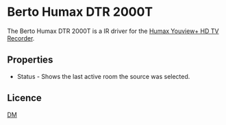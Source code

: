# Berto Humax DTR 2000T

The Berto Humax DTR 2000T is a IR driver for the [Humax Youview+ HD TV Recorder](https://uk.humaxdigital.com/product/dtr-t2000/).

## Properties

* Status - Shows the last active room the source was selected.

## Licence

[DM](../../LICENSE.md)